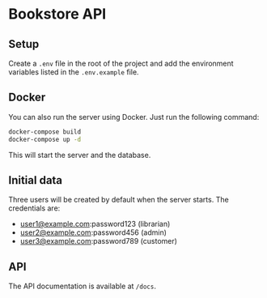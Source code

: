 # Bookstore API

## Setup

Create a `.env` file in the root of the project and add the environment variables listed in the `.env.example` file.

## Docker

You can also run the server using Docker. Just run the following command:

```bash
docker-compose build
docker-compose up -d
```

This will start the server and the database.

## Initial data

Three users will be created by default when the server starts. The credentials are:

- user1@example.com:password123 (librarian)
- user2@example.com:password456 (admin)
- user3@example.com:password789 (customer)

## API

The API documentation is available at `/docs`.

